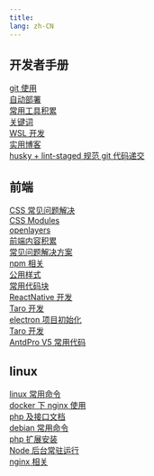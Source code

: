 ```yaml
---
title:
lang: zh-CN
---
```


## 开发者手册

[git 使用](manual/git)\
[自动部署](manual/deploy)\
[常用工具积累](manual/accumulate)\
[关键词](manual/keyword)\
[WSL 开发](manual/wsl)\
[实用博客](manual/blogs)\
[husky + lint-staged 规范 git 代码递交](manual/husky)

## 前端

[CSS 常见问题解决](front-end/css)\
[CSS Modules](front-end/css-modules)\
[openlayers](front-end/openlayers)\
[前端内容积累](front-end/accumulate)\
[常见问题解决方案](front-end/question)\
[npm 相关](front-end/npm)\
[公用样式](front-end/style)\
[常用代码块](front-end/code)\
[ReactNative 开发](front-end/react-native)\
[Taro 开发](front-end/taro)\
[electron 项目初始化](front-end/electron)\
[Taro 开发](front-end/taro)\
[AntdPro V5 常用代码](front-end/antd-pro)

## linux

[linux 常用命令](linux/command)\
[docker 下 nginx 使用](linux/docker)\
[php 及接口文档](linux/back-end)\
[debian 常用命令](linux/debian)\
[php 扩展安装](linux/php-pecl)\
[Node 后台常驻运行](linux/node)\
[nginx 相关](linux/nginx)
